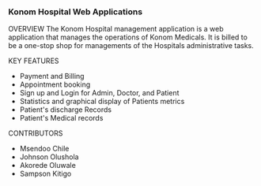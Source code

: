 ### Konom Hospital Web Applications

OVERVIEW
The Konom Hospital management application is a web application that manages the operations of Konom Medicals. It is billed to be a one-stop shop for managements of the Hospitals administrative tasks.

KEY FEATURES
- Payment and Billing
- Appointment booking
- Sign up and Login for Admin, Doctor, and Patient
- Statistics and graphical display of Patients metrics
- Patient's discharge Records
- Patient's Medical records

CONTRIBUTORS
- Msendoo Chile
- Johnson Olushola
- Akorede Oluwale
- Sampson Kitigo

